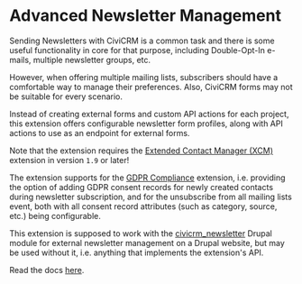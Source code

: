 # Advanced Newsletter Management

Sending Newsletters with CiviCRM is a common task and there is some useful
functionality in core for that purpose, including Double-Opt-In e-mails,
multiple newsletter groups, etc.

However, when offering multiple mailing lists, subscribers should have a comfortable way to manage their preferences. Also, CiviCRM forms may not be suitable for every
scenario.

Instead of creating external forms and custom API actions for each project, this
extension offers configurable newsletter form profiles, along with API actions
to use as an endpoint for external forms.

Note that the extension requires the
[Extended Contact Manager (XCM)](https://github.com/systopia/de.systopia.xcm)
extension in version `1.9` or later!

The extension supports for the
[GDPR Compliance](https://github.com/systopia/de.systopia.gdprx) extension, i.e.
providing the option of adding GDPR consent records for newly created contacts
during newsletter subscription, and for the unsubscribe from all mailing lists
event, both with all consent record attributes (such as category, source, etc.)
being configurable.

This extension is supposed to work with the
[civicrm_newsletter](https://github.com/systopia/civicrm_newsletter) Drupal
module for external newsletter management on a Drupal website, but may be used
without it, i.e. anything that implements the extension's API.

Read the docs [here](https://docs.civicrm.org/newsletter/en/latest/).
